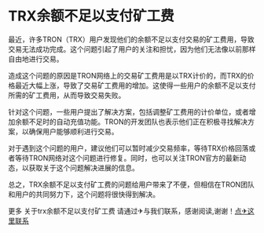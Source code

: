# TRX余额不足以支付矿工费

最近，许多TRON（TRX）用户发现他们的余额不足以支付交易的矿工费用，导致交易无法成功完成。这个问题引起了用户的关注和担忧，因为他们无法像以前那样自由地进行交易。

造成这个问题的原因是TRON网络上的交易矿工费用是以TRX计价的，而TRX的价格最近大幅上涨，导致了交易矿工费用的增加。这使得一些用户的余额不足以支付所需的矿工费用，从而导致交易失败。

针对这个问题，一些用户提出了解决方案，包括调整矿工费用的计价单位，或者增加余额不足时的自动充值功能。TRON的开发团队也表示他们正在积极寻找解决方案，以确保用户能够顺利进行交易。

对于遇到这个问题的用户，建议他们可以暂时减少交易频率，等待TRX价格回落或者等待TRON网络对这个问题进行修复。同时，也可以关注TRON官方的最新动态，以获取关于这个问题解决进展的信息。

总之，TRX余额不足以支付矿工费的问题给用户带来了不便，但相信在TRON团队和用户的共同努力下，这个问题将很快得到解决。

更多 关于trx余额不足以支付矿工费 请通过✈与我们联系，感谢阅读,谢谢！[点✈这里联系](https://t.me/shalongbot)